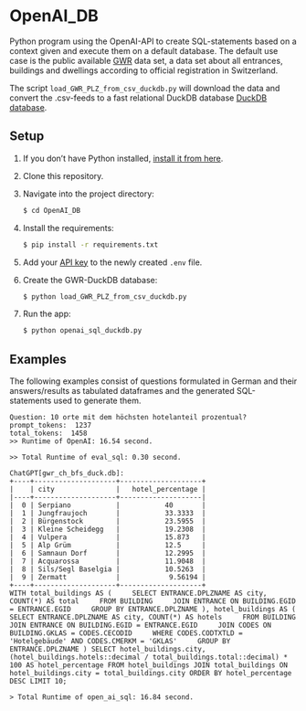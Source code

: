 # OpenAI_DB

Python program using the OpenAI-API to create SQL-statements based on a context given and execute them on a default database.
The default use case is the public available [GWR](https://www.housing-stat.ch/de/madd/public.html) data set, a data set
about all entrances, buildings and dwellings according to official registration in Switzerland.

The script ``load_GWR_PLZ_from_csv_duckdb.py`` will download the data and convert the .csv-feeds to a fast relational 
DuckDB database [DuckDB database](https://duckdb.org/).

## Setup

1. If you don’t have Python installed, [install it from here](https://www.python.org/downloads/).

2. Clone this repository.

3. Navigate into the project directory:

   ```bash
   $ cd OpenAI_DB
   ```

4. Install the requirements:

   ```bash
   $ pip install -r requirements.txt
   ```

5. Add your [API key](https://platform.openai.com/account/api-keys) to the newly created `.env` file.

6. Create the GWR-DuckDB database:

   ```bash
   $ python load_GWR_PLZ_from_csv_duckdb.py
   ```

7. Run the app:

   ```bash
   $ python openai_sql_duckdb.py
   ```
   
## Examples

The following examples consist of questions formulated in German and their answers/results as tabulated dataframes and the generated SQL-statements 
used to generate them.

```
Question: 10 orte mit dem höchsten hotelanteil prozentual?
prompt_tokens:  1237
total_tokens:  1458
>> Runtime of OpenAI: 16.54 second.

>> Total Runtime of eval_sql: 0.30 second.

ChatGPT[gwr_ch_bfs_duck.db]: 
+----+--------------------+--------------------+
|    | city               |   hotel_percentage |
|----+--------------------+--------------------|
|  0 | Serpiano           |           40       |
|  1 | Jungfraujoch       |           33.3333  |
|  2 | Bürgenstock        |           23.5955  |
|  3 | Kleine Scheidegg   |           19.2308  |
|  4 | Vulpera            |           15.873   |
|  5 | Alp Grüm           |           12.5     |
|  6 | Samnaun Dorf       |           12.2995  |
|  7 | Acquarossa         |           11.9048  |
|  8 | Sils/Segl Baselgia |           10.5263  |
|  9 | Zermatt            |            9.56194 |
+----+--------------------+--------------------+
WITH total_buildings AS (     SELECT ENTRANCE.DPLZNAME AS city, COUNT(*) AS total     FROM BUILDING     JOIN ENTRANCE ON BUILDING.EGID = ENTRANCE.EGID     GROUP BY ENTRANCE.DPLZNAME ), hotel_buildings AS (     SELECT ENTRANCE.DPLZNAME AS city, COUNT(*) AS hotels     FROM BUILDING     JOIN ENTRANCE ON BUILDING.EGID = ENTRANCE.EGID     JOIN CODES ON BUILDING.GKLAS = CODES.CECODID     WHERE CODES.CODTXTLD = 'Hotelgebäude' AND CODES.CMERKM = 'GKLAS'     GROUP BY ENTRANCE.DPLZNAME ) SELECT hotel_buildings.city, (hotel_buildings.hotels::decimal / total_buildings.total::decimal) * 100 AS hotel_percentage FROM hotel_buildings JOIN total_buildings ON hotel_buildings.city = total_buildings.city ORDER BY hotel_percentage DESC LIMIT 10;

> Total Runtime of open_ai_sql: 16.84 second.
```